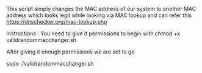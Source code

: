 This script simply changes the MAC address of our system to another MAC address which looks legit while looking via MAC lookup and can refer this https://dnschecker.org/mac-lookup.php

Instructions :
You need to give it permissions to begin with
chmod +x validrandommacchanger.sh

After giving it enough permissions we are set to go

sudo ./validrandommacchanger.sh

